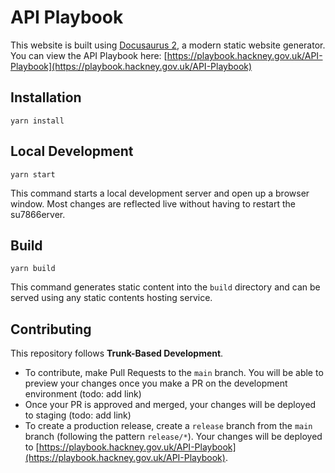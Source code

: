 # API Playbook

This website is built using [Docusaurus 2](https://v2.docusaurus.io/), a modern static website generator.
You can view the API Playbook here: [https://playbook.hackney.gov.uk/API-Playbook](https://playbook.hackney.gov.uk/API-Playbook)

## Installation

```console
yarn install
```

## Local Development

```console
yarn start
```

This command starts a local development server and open up a browser window. Most changes are reflected live without having to restart the su7866erver.

## Build

```console
yarn build
```

This command generates static content into the `build` directory and can be served using any static contents hosting service.

## Contributing
This repository follows **Trunk-Based Development**.

- To contribute, make Pull Requests to the `main` branch. You will be able to preview your changes once you make a PR on the development environment (todo: add link)
- Once your PR is approved and merged, your changes will be deployed to staging (todo: add link)
- To create a production release, create a `release` branch from the `main` branch (following the pattern `release/*`). Your changes will be deployed to [https://playbook.hackney.gov.uk/API-Playbook](https://playbook.hackney.gov.uk/API-Playbook).
